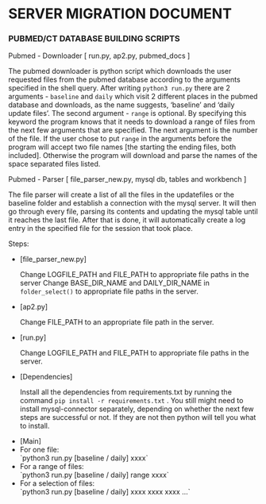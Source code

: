<h1>SERVER MIGRATION DOCUMENT </h1>
<h3>PUBMED/CT DATABASE BUILDING SCRIPTS</h3>

Pubmed - Downloader
[ run.py, ap2.py, pubmed_docs ]

The pubmed downloader is python script which downloads the user requested files from the pubmed database according to the arguments specified in the shell query. After writing `python3 run.py` there are 2 arguments - `baseline` and `daily` which visit 2 different places in the pubmed database and downloads, as the name suggests, ‘baseline’ and ‘daily update files’. The second argument - `range` is optional. By specifying this keyword the program knows that it needs to download a range of files from the next few arguments that are specified. The next argument is the number of the file. If the user chose to put `range` in the arguments before the program will accept two file names [the starting the ending files, both included]. Otherwise the program will download and parse the names of the space separated files listed.

Pubmed - Parser
[ file_parser_new.py, mysql db, tables and workbench ]

The file parser will create a list of all the files in the updatefiles or the baseline folder and establish a connection with the mysql server. It will then go through every file, parsing its contents and updating the mysql table until it reaches the last file. After that is done, it will automatically create a log entry in the specified file for the session that took place.

Steps: 
<ul>
  <li>[file_parser_new.py]</li>

Change LOGFILE_PATH and FILE_PATH to appropriate file paths in the server
Change BASE_DIR_NAME and DAILY_DIR_NAME in `folder_select()` to appropriate file paths in the server.

  <li>[ap2.py]</li>

Change FILE_PATH to an appropriate file path in the server.

  <li>[run.py]</li>

Change LOGFILE_PATH and FILE_PATH to appropriate file paths in the server.

  <li>[Dependencies]</li>

Install all the dependencies from requirements.txt by running the command `pip install -r requirements.txt` . 
You still might need to install mysql-connector separately, depending on whether the next few steps are successful or not. If they are not then python will tell you what to install.

  <li>[Main]</li>

  <li>For one file: </li>
`python3 run.py [baseline / daily] xxxx`
  <li>For a range of files:</li>
`python3 run.py [baseline / daily] range xxxx`
  <li>For a selection of files:</li>
`python3 run.py [baseline / daily] xxxx xxxx xxxx …`
 </ul>
